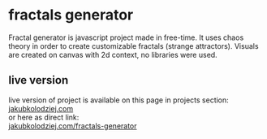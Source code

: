 # fractals generator
Fractal generator is javascript project made in free-time. It uses chaos theory in order to create customizable fractals (strange attractors). Visuals are created on canvas with 2d context, no libraries were used.
## live version
live version of project is available on this page in projects section:\
[jakubkolodziej.com](jakubkolodziej.com 'homepage')\
or here as direct link:\
[jakubkolodziej.com/fractals-generator](jakubkolodziej.com/fractals-generator 'direct project link')
